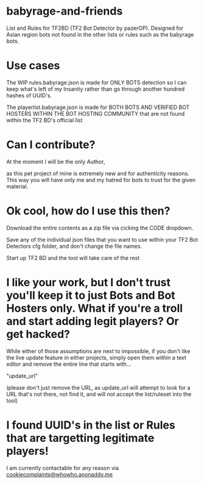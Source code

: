# babyrage-and-friends
List and Rules for TF2BD (TF2 Bot Detector by pazerOP). Designed for Asian region bots not found in the other lists or rules such as the babyrage bots.

# Use cases
The WIP rules.babyrage.json is made for ONLY BOTS detection
so I can keep what's left of my Insanity rather than go through another hundred hashes of UUID's.

The playerlist.babyrage.json is made for BOTH BOTS AND VERIFIED BOT HOSTERS WITHIN THE BOT HOSTING COMMUNITY 
that are not found within the TF2 BD's official list

# Can I contribute?
At the moment I will be the only Author, 

as this pet project of mine is extremely new and for authenticity reasons. 
This way you will have only me and my hatred for bots to trust for the given material.

# Ok cool, how do I use this then?
Download the entire contents as a zip file via cicking the CODE dropdown.

Save any of the individual json files that you want to use 
within your TF2 Bot Detectors cfg folder, and don't change the file names.


Start up TF2 BD and the tool will take care of the rest

# I like your work, but I don't trust you'll keep it to just Bots and Bot Hosters only. What if you're a troll and start adding legit players? Or get hacked?
While either of those assumptions are next to impossible, 
if you don't like the live update feature in either projects, simply open them within a text editor
and remove the entire line that starts with...

"update_url"

(please don't just remove the URL, as update_url will attempt to look for a URL that's not there, not find it, and will not accept the list/ruleset into the tool)

# I found UUID's in the list or Rules that are targetting legitimate players!
I am currently contactable for any reason via cookiecomplaints@whowho.anonaddy.me
